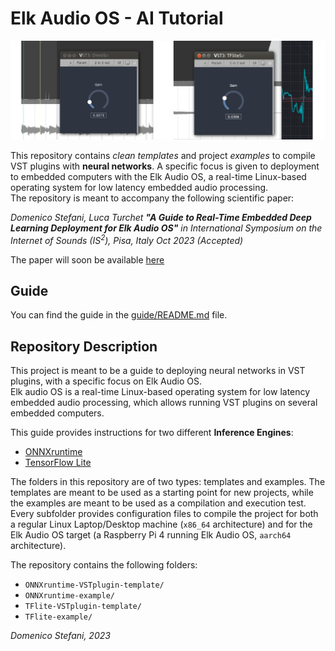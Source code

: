 # Elk Audio OS - AI Tutorial

![Alt text](screenshot.png)

This repository contains *clean templates* and project *examples* to compile VST plugins with **neural networks**. A specific focus is given to deployment to embedded computers with the Elk Audio OS, a real-time Linux-based operating system for low latency embedded audio processing.  
The repository is meant to accompany the following scientific paper:  
  
*Domenico Stefani, Luca Turchet **"A Guide to Real-Time Embedded Deep Learning Deployment for Elk Audio OS"** in International Symposium on the Internet of Sounds (IS<sup>2</sup>), Pisa, Italy Oct 2023 (Accepted)*

The paper will soon be available [here](https://domenicostefani.com/phd_research.html#2023IS2-Guide)

## Guide
You can find the guide in the [guide/README.md](guide/README.md) file.

## Repository Description <a name = "about"></a>

This project is meant to be a guide to deploying neural networks in VST plugins, with a specific focus on Elk Audio OS.  
Elk audio OS is a real-time Linux-based operating system for low latency embedded audio processing, which allows running VST plugins on several embedded computers.

This guide provides instructions for two different **Inference Engines**:
 - [ONNXruntime](https://onnxruntime.ai/docs/)
 - [TensorFlow Lite](https://www.tensorflow.org/lite)

The folders in this repository are of two types: templates and examples.
The templates are meant to be used as a starting point for new projects, while the examples are meant to be used as a compilation and execution test.
Every subfolder provides configuration files to compile the project for both a regular Linux Laptop/Desktop machine (`x86_64` architecture) and for the Elk Audio OS target (a Raspberry Pi 4 running Elk Audio OS, `aarch64` architecture).

The repository contains the following folders:
 - `ONNXruntime-VSTplugin-template/`
 - `ONNXruntime-example/`
 - `TFlite-VSTplugin-template/`
 - `TFlite-example/`

  
*Domenico Stefani, 2023*
